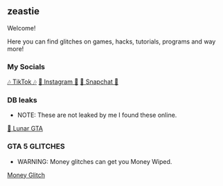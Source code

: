 ## zeastie

Welcome!

Here you can find glitches on games, hacks, tutorials, programs and way more!

### My Socials

[🎶 TikTok 🎶](https://tiktok.com/@wi.ps)
[📸 Instagram 📸](https://www.instagram.com/g59.nico/)
[👻 Snapchat 👻](https://www.snapchat.com/add/wi.ps)


### DB leaks 
- NOTE: These are not leaked by me I found these online.

[🌙 Lunar GTA](https://www.lunarmenu.com/database.html)

### GTA 5 GLITCHES
- WARNING: Money glitches can get you Money Wiped.

[Money Glitch](https://www.youtube.com/watch?v=lPSVLzbgt7Q)




